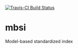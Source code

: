[![Travis-CI Build Status](https://travis-ci.org/ErickChacon/mbsi.svg?branch=master)](https://travis-ci.org/ErickChacon/mbsi)

# mbsi
Model-based standardized index

